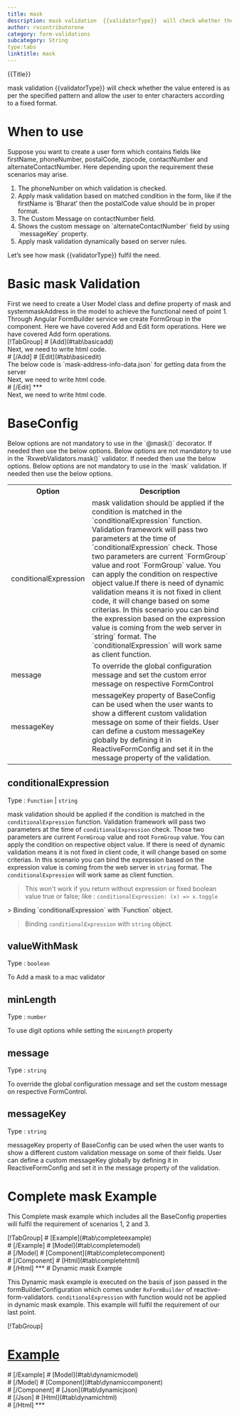 ```yaml
---
title: mask
description: mask validation  {{validatorType}}  will check whether the value entered is as per the specified pattern and allow the user to enter characters according to a fixed format.
author: rxcontributorone
category: form-validations
subcategory: String
type:tabs
linktitle: mask
---
```


<div class="title-bar top_title"><p>{{Title}}</p></div> <div class="title-bar"><p>mask validation  {{validatorType}}  will check whether the value entered is as per the specified pattern and allow the user to enter characters according to a fixed format.</p></div>

# When to use
Suppose you want to create a user form which contains fields like firstName, phoneNumber, postalCode, zipcode, contactNumber and alternateContactNumber. Here depending upon the requirement these scenarios may arise.
<ol class='showHideElement'>
	<li>The phoneNumber on which validation is checked.</li>
  <li>Apply mask validation based on matched condition in the form, like if the firstName  is ‘Bharat’ then the postalCode value should be in proper format.</li>
  <li>The Custom Message on contactNumber field.</li>
  <li>Shows the custom message on `alternateContactNumber` field by using `messageKey` property.</li>
  <data-scope scope="['decorator','validator']">
	  <li>Apply mask validation dynamically based on server rules.</li>
  </data-scope>
</ol>
Let’s see how mask {{validatorType}} fulfil the need.

# Basic mask Validation
<data-scope scope="['decorator','template-driven-directives','template-driven-decorators']">
First we need to create a User Model class and define property of mask and systemmaskAddress in the model to achieve the functional need of point 1.
<div component="app-code" key="mask-add-model"></div> 
</data-scope>
Through Angular FormBuilder service we create FormGroup in the component.
<data-scope scope="['decorator']">
Here we have covered Add and Edit form operations. 
</data-scope>

<data-scope scope="['validator','template-driven-directives','template-driven-decorators']">
Here we have covered Add form operations. 
</data-scope>

<data-scope scope="['decorator']">
<div component="app-tabs" key="basic-operations"></div>
[!TabGroup]
# [Add](#tab\basicadd)
<div component="app-code" key="mask-add-component"></div> 
Next, we need to write html code.
<div component="app-code" key="mask-add-html"></div> 
<div component="app-example-runner" ref-component="app-mask-add"></div>
# [/Add]
# [Edit](#tab\basicedit)
<div component="app-code" key="mask-edit-component"></div>
The below code is `mask-address-info-data.json` for getting data from the server 
<div component="app-code" key="mask-edit-json"></div> 
Next, we need to write html code.
<div component="app-code" key="mask-edit-html"></div> 
<div component="app-example-runner" ref-component="app-mask-edit"></div>
# [/Edit]
***
</data-scope>

<data-scope scope="['validator','template-driven-directives','template-driven-decorators']">
<div component="app-code" key="mask-add-component"></div> 
Next, we need to write html code.
<div component="app-code" key="mask-add-html"></div> 
<div component="app-example-runner" ref-component="app-mask-add"></div>
</data-scope>

# BaseConfig
<data-scope scope="['decorator']">
Below options are not mandatory to use in the `@mask()` decorator. If needed then use the below options.
</data-scope>

<data-scope scope="['validator']">
Below options are not mandatory to use in the `RxwebValidators.mask()` validator. If needed then use the below options.
</data-scope>

<data-scope scope="['template-driven-directives','template-driven-decorators']">
Below options are not mandatory to use in the `mask` validation. If needed then use the below options.
</data-scope>

<table class="table table-bordered table-striped showHideElement">
<tr><th>Option</th><th>Description</th></tr>
<tr><td><a   (click)='scrollTo("#conditionalExpression")' title="conditionalExpression">conditionalExpression</a></td><td>mask validation should be applied if the condition is matched in the `conditionalExpression` function. Validation framework will pass two parameters at the time of `conditionalExpression` check. Those two parameters are current `FormGroup` value and root `FormGroup` value. You can apply the condition on respective object value.If there is need of dynamic validation means it is not fixed in client code, it will change based on some criterias. In this scenario you can bind the expression based on the expression value is coming from the web server in `string` format. The `conditionalExpression` will work same as client function.</td></tr>
<tr><td><a  (click)='scrollTo("#message")' title="message">message</a></td><td>To override the global configuration message and set the custom error message on respective FormControl</td></tr>
<tr><td><a (click)='scrollTo("#messageKey")' title="messageKey">messageKey</a></td><td>messageKey property of BaseConfig can be used when the user wants to show a different custom validation message on some of their fields. User can define a custom messageKey globally by defining it in ReactiveFormConfig and set it in the message property of the validation.</td></tr>
</table>

## conditionalExpression 
Type :  `Function`  |  `string` 

mask validation should be applied if the condition is matched in the `conditionalExpression` function. Validation framework will pass two parameters at the time of `conditionalExpression` check. Those two parameters are current `FormGroup` value and root `FormGroup` value. You can apply the condition on respective object value.
If there is need of dynamic validation means it is not fixed in client code, it will change based on some criterias. In this scenario you can bind the expression based on the expression value is coming from the web server in `string` format. The `conditionalExpression` will work same as client function.
 
> This won't work if you return without expression or fixed boolean value true or false; like : `conditionalExpression: (x) => x.toggle`

<data-scope scope="['validator','decorator']"> 
> Binding `conditionalExpression` with `Function` object.
<div component="app-code" key="mask-conditionalExpressionExampleFunction-model"></div> 
</data-scope>

> Binding `conditionalExpression` with `string` object.
<div component="app-code" key="mask-conditionalExpressionExampleString-model"></div> 

<div component="app-example-runner" ref-component="app-mask-conditionalExpression" title="mask {{validatorType}} with conditionalExpression" key="conditionalExpression"></div>

## valueWithMask
Type :  `boolean` 

To Add a mask to a mac validator

<div component="app-code" key="mask-valueWithMaskExample-model"></div> 
<div component="app-example-runner" ref-component="app-mask-valueWithMask" title="mask {{validatorType}} with valueWithMask" key="valueWithMask"></div>

## minLength
Type :  `number` 

To use digit options while setting the `minLength` property

<div component="app-code" key="mask-minLengthExample-model"></div> 
<div component="app-example-runner" ref-component="app-mask-minLength" title="mask {{validatorType}} with minLength" key="minLength"></div>

## message
Type :  `string` 

To override the global configuration message and set the custom message on respective FormControl.

<div component="app-code" key="mask-messageExample-model"></div> 
<div component="app-example-runner" ref-component="app-mask-message" title="mask {{validatorType}} with message" key="message"></div>

## messageKey
Type : `string`

messageKey property of BaseConfig can be used when the user wants to show a different custom validation message on some of their fields. User can define a custom messageKey globally by defining it in ReactiveFormConfig and set it in the message property of the validation.

<div component="app-code" key="mask-messageKeyExample-model"></div> 
<div component="app-example-runner" ref-component="app-mask-messageKey" title="mask {{validatorType}} with messageKey" key="messageKey"></div>

# Complete mask Example

This Complete mask example which includes all the BaseConfig properties will fulfil the requirement of scenarios 1, 2 and 3.

<div component="app-tabs" key="complete"></div>
[!TabGroup]
# [Example](#tab\completeexample)
<div component="app-example-runner" ref-component="app-mask-complete"></div>
# [/Example]
<data-scope scope="['decorator','template-driven-directives','template-driven-decorators']">
# [Model](#tab\completemodel)
<div component="app-code" key="mask-complete-model"></div>
# [/Model]
</data-scope>
# [Component](#tab\completecomponent)
<div component="app-code" key="mask-complete-component"></div> 
# [/Component]
# [Html](#tab\completehtml)
<div component="app-code" key="mask-complete-html"></div> 
# [/Html]
***

<data-scope scope="['decorator','validator']">
# Dynamic mask Example

This Dynamic mask example is executed on the basis of json passed in the formBuilderConfiguration which comes under `RxFormBuilder` of reactive-form-validators. `conditionalExpression` with function would not be applied in dynamic mask example. This example will fulfil the requirement of our last point.

<div component="app-tabs" key="dynamic"></div>

[!TabGroup]
# [Example](#tab\dynamicexample)
<div component="app-example-runner" ref-component="app-mask-dynamic"></div>
# [/Example]
<data-scope scope="['decorator']">
# [Model](#tab\dynamicmodel)
<div component="app-code" key="mask-dynamic-model"></div>
# [/Model]
</data-scope>
# [Component](#tab\dynamiccomponent)
<div component="app-code" key="mask-dynamic-component"></div>
# [/Component]
# [Json](#tab\dynamicjson)
<div component="app-code" key="mask-dynamic-json"></div>
# [/Json]
# [Html](#tab\dynamichtml)
<div component="app-code" key="mask-dynamic-html"></div> 
# [/Html]
***
</data-scope>
